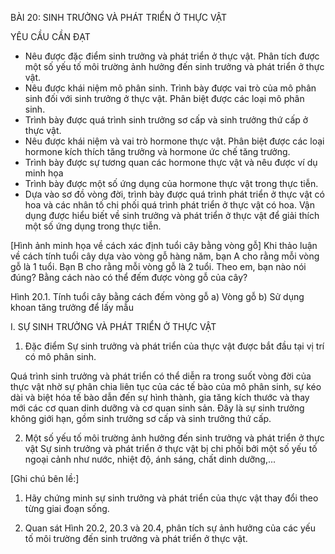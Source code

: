 BÀI 20: SINH TRƯỞNG VÀ PHÁT TRIỂN Ở THỰC VẬT

YÊU CẦU CẦN ĐẠT
- Nêu được đặc điểm sinh trưởng và phát triển ở thực vật. Phân tích được một số yếu tố môi trường ảnh hưởng đến sinh trưởng và phát triển ở thực vật.
- Nêu được khái niệm mô phân sinh. Trình bày được vai trò của mô phân sinh đối với sinh trưởng ở thực vật. Phân biệt được các loại mô phân sinh.
- Trình bày được quá trình sinh trưởng sơ cấp và sinh trưởng thứ cấp ở thực vật.
- Nêu được khái niệm và vai trò hormone thực vật. Phân biệt được các loại hormone kích thích tăng trưởng và hormone ức chế tăng trưởng.
- Trình bày được sự tương quan các hormone thực vật và nêu được ví dụ minh họa
- Trình bày được một số ứng dụng của hormone thực vật trong thực tiễn.
- Dựa vào sơ đồ vòng đời, trình bày được quá trình phát triển ở thực vật có hoa và các nhân tố chi phối quá trình phát triển ở thực vật có hoa. Vận dụng được hiểu biết về sinh trưởng và phát triển ở thực vật để giải thích một số ứng dụng trong thực tiễn.

[Hình ảnh minh họa về cách xác định tuổi cây bằng vòng gỗ]
Khi thảo luận về cách tính tuổi cây dựa vào vòng gỗ hàng năm, bạn A cho rằng mỗi vòng gỗ là 1 tuổi. Bạn B cho rằng mỗi vòng gỗ là 2 tuổi. Theo em, bạn nào nói đúng? Bằng cách nào có thể đếm được vòng gỗ của cây?

Hình 20.1. Tính tuổi cây bằng cách đếm vòng gỗ
a) Vòng gỗ
b) Sử dụng khoan tăng trưởng để lấy mẫu

I. SỰ SINH TRƯỞNG VÀ PHÁT TRIỂN Ở THỰC VẬT

1. Đặc điểm
Sự sinh trưởng và phát triển của thực vật được bắt đầu tại vị trí có mô phân sinh.

Quá trình sinh trưởng và phát triển có thể diễn ra trong suốt vòng đời của thực vật nhờ sự phân chia liên tục của các tế bào của mô phân sinh, sự kéo dài và biệt hóa tế bào dẫn đến sự hình thành, gia tăng kích thước và thay mới các cơ quan dinh dưỡng và cơ quan sinh sản. Đây là sự sinh trưởng không giới hạn, gồm sinh trưởng sơ cấp và sinh trưởng thứ cấp.

2. Một số yếu tố môi trường ảnh hưởng đến sinh trưởng và phát triển ở thực vật
Sự sinh trưởng và phát triển ở thực vật bị chi phối bởi một số yếu tố ngoại cảnh như nước, nhiệt độ, ánh sáng, chất dinh dưỡng,...

[Ghi chú bên lề:]
1. Hãy chứng minh sự sinh trưởng và phát triển của thực vật thay đổi theo từng giai đoạn sống.

2. Quan sát Hình 20.2, 20.3 và 20.4, phân tích sự ảnh hưởng của các yếu tố môi trường đến sinh trưởng và phát triển ở thực vật.